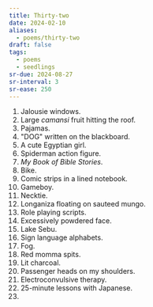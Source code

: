 ```yaml
---
title: Thirty-two
date: 2024-02-10
aliases:
  - poems/thirty-two
draft: false
tags:
  - poems
  - seedlings
sr-due: 2024-08-27
sr-interval: 3
sr-ease: 250
---
```

1. Jalousie windows.
2. Large *camansi* fruit hitting the roof.
3. Pajamas.
4. "DOG" written on the blackboard.
5. A cute Egyptian girl.
6. Spiderman action figure.
7. *My Book of Bible Stories*.
8. Bike.
9. Comic strips in a lined notebook.
10. Gameboy.
11. Necktie.
12. Longaniza floating on sauteed mungo.
13. Role playing scripts.
14. Excessively powdered face.
15. Lake Sebu.
16. Sign language alphabets.
17. Fog.
18. Red momma spits.
19. Lit charcoal.
20. Passenger heads on my shoulders.
21. Electroconvulsive therapy.
22. 25-minute lessons with Japanese.
23. 
